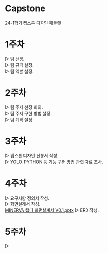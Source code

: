 # Capstone
<a href="https://padlet.com/ihlee90/3_-2-24-1-oxt3cfnxps26m4fz">24-1학기 캡스톤 디자인 패들랫</a>

# 1주차
▷ 팀 선정.<br>
▷ 팀 규칙 설정.<br>
▷ 팀 역할 설정.<br>

# 2주차
▷ 팀 주제 선정 회의.<br>
▷ 팀 주제 구현 방법 설정.<br>
▷ 팀 계획 설정.<br>

# 3주차
▷ 캡스톤 디자인 신청서 작성.<br>
▷ YOLO, PYTHON 등 기능 구현 방법 관련 자료 조사.<br>

# 4주차
▷ 요구사항 정의서 작성.<br>
▷ 화면설계서 작성.<br>
[MINERVA 캡디 화면설계서 V0.1.pptx](https://github.com/Wjfjs/Capstone/files/14862081/MINERVA.V0.1.pptx)
▷ ERD 작성.<br>

# 5주차
▷ 
